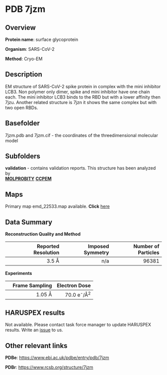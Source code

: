 # PDB 7jzm

## Overview

**Protein name**: surface glycoprotein

**Organism**: SARS-CoV-2

**Method**: Cryo-EM

## Description

EM structure of SARS-CoV-2 spike protein in complex with the mini inhibitor LCB3. Non polymer only dimer, spike and mini inhibitor have one chain each. The mini inhibitor LCB3 binds to the RBD but with a lower affinity then 7jzu. Another related structure is 7jzn it shows the same complex but with two open RBDs. 

## Basefolder

7jzm.pdb and 7jzm.cif - the coordinates of the threedimensional molecular model

## Subfolders





**validation** - contains validation reports. This structure has been analyzed by <br>  [**MOLPROBITY**](https://github.com/thorn-lab/coronavirus_structural_task_force/tree/master/pdb/surface_glycoprotein/SARS-CoV-2/7jzm/validation/molprobity)   [**CCPEM**](https://github.com/thorn-lab/coronavirus_structural_task_force/tree/master/pdb/surface_glycoprotein/SARS-CoV-2/7jzm/validation/ccpem-validation)



## Maps

Primary map emd_22533.map available. **Click** [here](http://ftp.wwpdb.org/pub/emdb/structures/EMD-22533/map/) 

## Data Summary
**Reconstruction Quality and Method**

|   | Reported Resolution | Imposed Symmetry | Number of Particles |
|---|-------------:|----------------:|--------------:|
|   |3.5 Å|n/a|96381|

**Experiments**

|   | Frame Sampling | Electron Dose |
|---|-------------:|----------------:|
|   |1.05 Å|70.0 e<sup>-</sup>/Å<sup>2</sup>|

## HARUSPEX results

Not available. Please contact task force manager to update HARUSPEX results. Write an [issue](https://github.com/thorn-lab/coronavirus_structural_task_force/issues) to us.

## Other relevant links 
**PDBe**:  https://www.ebi.ac.uk/pdbe/entry/pdb/7jzm
 
**PDBr**: https://www.rcsb.org/structure/7jzm 
